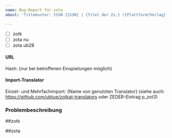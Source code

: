 ```yaml
---
name: Bug-Report für zota
about: 'Titlemuster: ISSN {ISSN} | {Titel der Zs.} ({Plattform/Verlag}) | {Schlagwörter zum Problem}'

---
```


- [ ] zotk
- [ ] zota nu
- [ ] zota ub28

#### URL

Hash: {nur bei betroffenen Einspielungen möglich}
  
#### Import-Translator
Einzel- und Mehrfachimport:
{Name von genutzten Translator}
(siehe auch: https://github.com/ubtue/zotkat-translators oder ZEDER-Eintrag p_zot3)

  
### Problembeschreibung

##zotk

##zota
